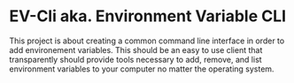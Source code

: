 # EV-Cli aka. Environment Variable CLI
This project is about creating a common command line interface in order to add environement variables. This should be an easy to use client that transparently should provide tools necessary to add, remove, and list environment variables to your computer no matter the operating system.
